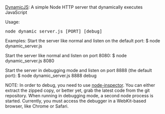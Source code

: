 [DynamicJS](https://github.com/nmrugg/DynamicJS): A simple Node HTTP server that dynamically executes JavaScript

Usage: <pre>node dynamic_server.js [PORT] [debug]</pre>

</pre>Examples:
Start the server like normal and listen on the default port:
$ node dynamic_server.js

Start the server like normal and listen on port 8080:
$ node dynamic_server.js 8080

Start the server in debugging mode and listen on port 8888 (the default port):
$ node dynamic_server.js 8888 debug
</pre>

NOTE:
In order to debug, you need to use [node-inspector](http://github.com/dannycoates/node-inspector).  You can either extract the zipped copy,
or better yet, grab the latest code from the git repository.  When running in debugging mode, a second node process is started.  Currently,
you must access the debugger in a WebKit-based browser, like Chrome or Safari.
